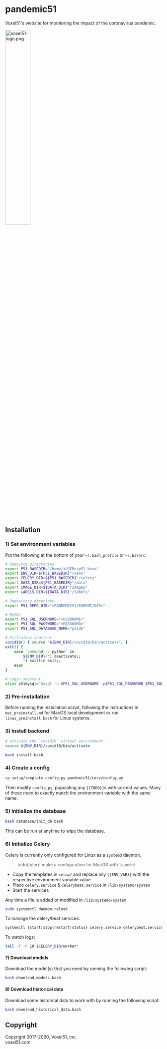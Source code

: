 # pandemic51

Voxel51's website for monitoring the impact of the coronavirus pandemic.

<img src="https://user-images.githubusercontent.com/3719547/74191434-8fe4f500-4c21-11ea-8d73-555edfce0854.png" alt="voxel51-logo.png" width="40%"/>


## Installation

### 1) Set environment variables

Put the following at the bottom of your `~/.bash_profile` or `~/.bashrc`:

```bash
# Resource Directories
export P51_BASEDIR="/home/<USER>/p51_base"
export ENV_DIR=${P51_BASEDIR}"/venv"
export CELERY_DIR=${P51_BASEDIR}"/celery"
export DATA_DIR=${P51_BASEDIR}"/data"
export IMAGE_DIR=${DATA_DIR}"/images"
export LABELS_DIR=${DATA_DIR}"/labels"

# Repository directory
export P51_REPO_DIR="<PANDEMIC51/PARENT/DIR>"

# MySQL
export P51_SQL_USERNAME="<USERNAME>"
export P51_SQL_PASSWORD="<PASSWORD>"
export P51_SQL_DATABASE_NAME="p51db"

# Virtualenv shortcut
covid19() { source "${ENV_DIR}/covid19/bin/activate"; }
exit() {
    case `command -v python` in
        ${ENV_DIR}/*) deactivate;;
        *) builtin exit;;
    esac
}

# Login shortcut
alias p51mysql="mysql -u $P51_SQL_USERNAME -p$P51_SQL_PASSWORD $P51_SQL_DATABASE_NAME"
```

### 2) Pre-installation

Before running the installation script, following the instructions in
`mac_preinstall.md` for MacOS local development or run `linux_preinstall.bash`
for Linux systems.


### 3) Install backend

```bash
# activate the `covid19` virtual environment
source ${ENV_DIR}/covid19/bin/activate

bash install.bash
```

### 4) Create a config

```bash
cp setup/template-config.py pandemic51/core/config.py
```

Then modify `config.py`, populating any `{{TODO}}`s with correct values. Many
of these need to exactly match the environment variable with the same name.

### 5) Initialize the database

```bash
bash database/init_db.bash
```

This can be run at anytime to wipe the database.


### 6) Initialize Celery

Celery is currently only configured for Linux as a `systemd` daemon.

> todo(tyler): make a configuration for MacOS with `launchd`

- Copy the templates in `setup/` and replace any `{{ENV_VAR}}` with the
respective environment variable value.
- Place `celery.service` & `celerybeat.service` in `/lib/systemd/system`
- Start the services

Any time a file is added or modified in `/lib/systemd/system`

```bash
sudo systemctl daemon-reload
```

To manage the celery/beat services:

```bash
systemctl {start|stop|restart|status} celery.service celerybeat.service
```

To watch logs:

```bash
tail -f -n 10 $CELERY_DIR/worker*
```

#### 7) Download models

Download the model(s) that you need by running the following script:

```bash
bash download_models.bash
```

#### 8) Download historical data

Download some historical data to work with by running the following script:

```bash
bash download_historical_data.bash
```


## Copyright

Copyright 2017-2020, Voxel51, Inc.<br>
voxel51.com
